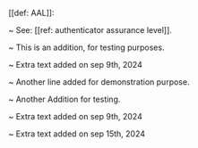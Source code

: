 [[def: AAL]]:

~ See: [[ref: authenticator assurance level]].

~ This is an addition, for testing purposes.

~ Extra text added on sep 9th, 2024

~ Another line added for demonstration purpose.

~ Another Addition for testing.

~ Extra text added on sep 9th, 2024

~ Extra text added on sep 15th, 2024
